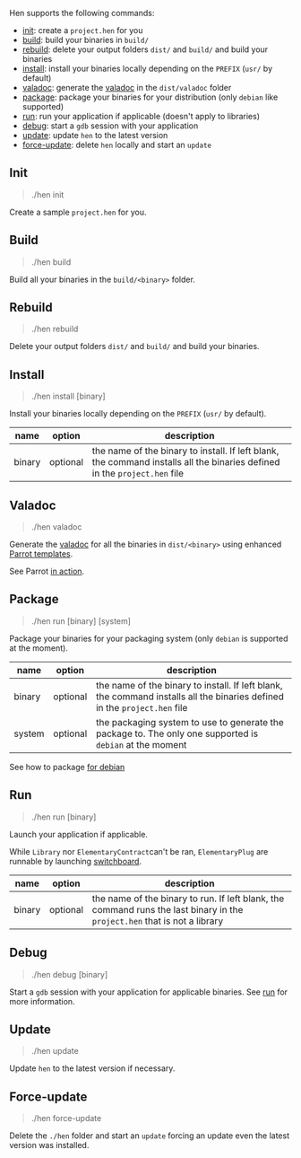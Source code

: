 Hen supports the following commands: 
  - [init](#init): create a `project.hen` for you
  - [build](#build): build your binaries in `build/`
  - [rebuild](#rebuild): delete your output folders `dist/` and `build/` and build your binaries
  - [install](#install): install your binaries locally depending on the `PREFIX` (`usr/` by default)
  - [valadoc](#valadoc): generate the [valadoc](www.valadoc.org) in the `dist/valadoc` folder
  - [package](#package): package your binaries for your distribution (only `debian` like supported)
  - [run](#run): run your application if applicable (doesn't apply to libraries)
  - [debug](#debug): start a `gdb` session with your application
  - [update](#update): update `hen` to the latest version
  - [force-update](#force-update): delete `hen` locally and start an `update` 
  
## Init
> ./hen init

Create a sample `project.hen` for you.

## Build
> ./hen build 

Build all your binaries in the `build/<binary>` folder.

## Rebuild 
> ./hen rebuild 

Delete your output folders `dist/` and `build/` and build your binaries.
 
## Install 
> ./hen install [binary] 

Install your binaries locally depending on the `PREFIX` (`usr/` by default).

| name | option | description |
|--------|----------|---------|
| binary | optional | the name of the binary to install. If left blank, the command installs all the binaries defined  in the `project.hen` file|


## Valadoc 
> ./hen valadoc 

Generate the [valadoc](www.valadoc.org) for all the binaries in `dist/<binary>` using enhanced [Parrot templates](https://github.com/I-hate-farms/parrot).

See Parrot [in action](http://i-hate-farms.github.io/parrot/).

## Package 
> ./hen run [binary] [system] 

Package your binaries for your packaging system (only `debian` is supported at the moment).

| name | option | description |
|--------|----------|---------|
| binary | optional | the name of the binary to install. If left blank, the command installs all the binaries defined  in the `project.hen` file|
| system | optional | the packaging system to use to generate the package to. The only one supported is `debian` at the moment |

See how to package [for debian](packaging_for_debian.md)

## Run 

> ./hen run [binary] 

Launch your application if applicable. 

While `Library` nor `ElementaryContract`can't be ran, `ElementaryPlug` are runnable by launching [switchboard](https://launchpad.net/switchboard).

| name | option | description |
|--------|----------|---------|
| binary | optional | the name of the binary to run. If left blank, the command runs the last binary in the `project.hen` that is not a library |
 
## Debug

> ./hen debug [binary] 

Start a `gdb` session with your application for applicable binaries. See [run](#run) for more information.

## Update 

> ./hen update

Update `hen` to the latest version if necessary.

## Force-update 

> ./hen force-update

Delete the `./hen` folder and start an `update` forcing an update even the latest version was installed.
